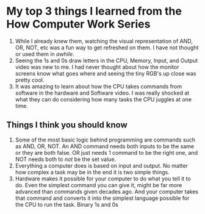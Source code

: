 # My top 3 things I learned from the **How Computer Work** Series

1. While I already knew them, watching the visual representation of AND, OR, NOT, etc was a fun way to get refreshed on them. I have not thought or used them in *awhile*.
2. Seeing the 1s and 0s draw letters in the CPU, Memory, Input, and Output video was new to me. I had never thought about how the monitor screens know what goes where and seeing the tiny RGB's up close was pretty cool. 
3. It was amazing to learn about how the CPU takes commands from software in the hardware and Software video. I was really shocked at what they can do considering how many tasks the CPU juggles at one time. 

## Things I think you should know
1. Some of the most basic logic behind programming are commands such as AND, OR, NOT. An AND command needs both inputs to be the same or they are both false. OR just needs 1 command to be the right one, and NOT needs both to *not* be the set value. 
2. Everything a computer does is based on input and output. No matter how complex a task may be in the end it is two simple things. 
3. Hardware makes it possible for your computer to do what you tell it to do. Even the simplest command you can give it, might be far more advanced than commands given decades ago. And your computer takes that command and converts it into the simplest language possible for the CPU to run the task. Binary 1s and 0s